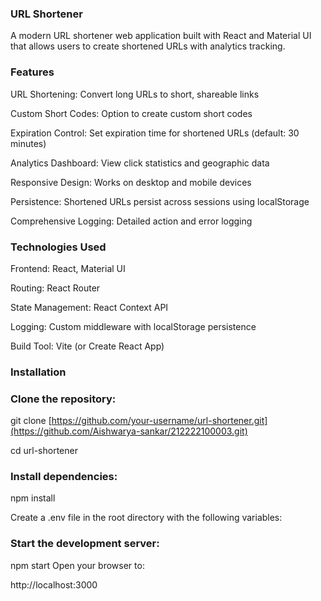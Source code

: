### URL Shortener 

A modern URL shortener web application built with React and Material UI that allows users to create shortened URLs with analytics tracking.

### Features
URL Shortening: Convert long URLs to short, shareable links

Custom Short Codes: Option to create custom short codes

Expiration Control: Set expiration time for shortened URLs (default: 30 minutes)

Analytics Dashboard: View click statistics and geographic data

Responsive Design: Works on desktop and mobile devices

Persistence: Shortened URLs persist across sessions using localStorage

Comprehensive Logging: Detailed action and error logging

### Technologies Used
Frontend: React, Material UI

Routing: React Router

State Management: React Context API

Logging: Custom middleware with localStorage persistence

Build Tool: Vite (or Create React App)

### Installation
### Clone the repository:

git clone [https://github.com/your-username/url-shortener.git](https://github.com/Aishwarya-sankar/212222100003.git)


cd url-shortener
### Install dependencies:

npm install

Create a .env file in the root directory with the following variables:


### Start the development server:

npm start
Open your browser to:

http://localhost:3000
